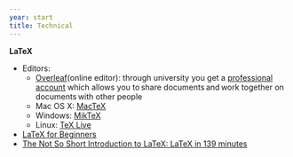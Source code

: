 ```yaml
---
year: start
title: Technical
---
```


**LaTeX**
- Editors:
	- [Overleaf](https://www.overleaf.com/)(online editor): through university you get a [professional account](https://www.overleaf.com/edu/edinburgh) which allows you to share documents and work together on documents with other people
	- Mac OS X: [MacTeX](http://www.tug.org/mactex/)
	- Windows: [MikTeX](https://miktex.org/)
	- Linux: [TeX Live](https://www.tug.org/texlive/)
- [LaTeX for Beginners](http://www.docs.is.ed.ac.uk/skills/documents/3722/3722-2014.pdf)
- [The Not So Short Introduction to LaTeX: LaTeX in 139 minutes](https://tobi.oetiker.ch/lshort/lshort.pdf)
